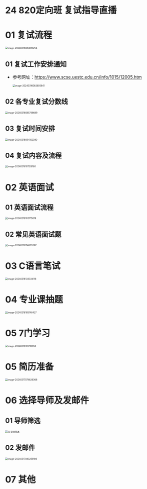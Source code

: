 # 24 820定向班 复试指导直播



# 01 复试流程

<img src="https://cvp.oss-cn-shanghai.aliyuncs.com/picgo/202403160846341.png" alt="image-20240316084616254" style="zoom:50%;" />

## 01 复试工作安排通知

* 参考网址：https://www.scse.uestc.edu.cn/info/1015/12005.htm

  <img src="https://cvp.oss-cn-shanghai.aliyuncs.com/picgo/202403160826023.png" alt="image-20240316082605841" style="zoom:50%;" />



## 02 各专业复试分数线

<img src="https://cvp.oss-cn-shanghai.aliyuncs.com/picgo/202403160857761.png" alt="image-20240316085748689" style="zoom:50%;" />



## 03 复试时间安排

<img src="https://cvp.oss-cn-shanghai.aliyuncs.com/picgo/202403160941641.png" alt="image-20240316094102380" style="zoom:50%;" />



## 04 复试内容及流程

<img src="https://cvp.oss-cn-shanghai.aliyuncs.com/picgo/202403161011334.png" alt="image-20240316101128160" style="zoom:50%;" />



# 02 英语面试



## 01 英语面试流程

<img src="https://cvp.oss-cn-shanghai.aliyuncs.com/picgo/202403161037734.png" alt="image-20240316103715619" style="zoom:50%;" />



## 02 常见英语面试题

<img src="https://cvp.oss-cn-shanghai.aliyuncs.com/picgo/202403161146486.png" alt="image-20240316114605297" style="zoom:50%;" />

# 03 C语言笔试

<img src="https://cvp.oss-cn-shanghai.aliyuncs.com/picgo/202403161333287.png" alt="image-20240316133334116" style="zoom:50%;" />

# 04 专业课抽题

<img src="https://cvp.oss-cn-shanghai.aliyuncs.com/picgo/202403161851557.png" alt="image-20240316185148427" style="zoom:50%;" />



# 05 7门学习

<img src="https://cvp.oss-cn-shanghai.aliyuncs.com/picgo/202403161917778.png" alt="image-20240316191710656" style="zoom:50%;" />

# 05 简历准备

<img src="https://cvp.oss-cn-shanghai.aliyuncs.com/picgo/202403170748553.png" alt="image-20240317074826368" style="zoom:50%;" />



# 06 选择导师及发邮件



## 01 导师筛选

<img src="https://cvp.oss-cn-shanghai.aliyuncs.com/picgo/202403170843522.png" alt="12 导师筛选" style="zoom:50%;" />



## 02 发邮件

<img src="https://cvp.oss-cn-shanghai.aliyuncs.com/picgo/202403170832367.png" alt="image-20240317083259186" style="zoom:50%;" />



# 07 其他

